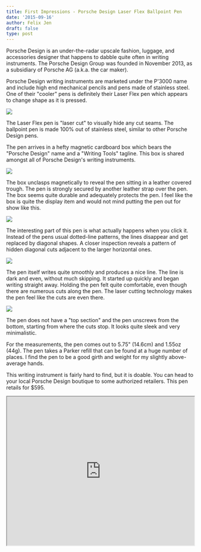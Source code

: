```yaml
---
title: First Impressions - Porsche Design Laser Flex Ballpoint Pen
date: '2015-09-16'
author: Felix Jen
draft: false
type: post
---
```

Porsche Design is an under-the-radar upscale fashion, luggage, and accessories designer that happens to dabble quite often in writing instruments. The Porsche Design Group was founded in November 2013, as a subsidiary of Porsche AG (a.k.a. the car maker).

Porsche Design writing instruments are marketed under the P'3000 name and include high end mechanical pencils and pens made of stainless steel. One of their "cooler" pens is definitely their Laser Flex pen which appears to change shape as it is pressed.

![](/content/images/2015/09/IMG_0278.jpg)

The Laser Flex pen is "laser cut" to visually hide any cut seams. The ballpoint pen is made 100% out of stainless steel, similar to other Porsche Design pens. 

The pen arrives in a hefty magnetic cardboard box which bears the "Porsche Design" name and a "Writing Tools" tagline. This box is shared amongst all of Porsche Design's writing instruments.

![](/content/images/2015/09/IMG_0276.jpg)

The box unclasps magnetically to reveal the pen sitting in a 
leather covered trough. The pen is strongly secured by another leather strap over the pen. The box seems quite durable and adequately protects the pen. I feel like the box is quite the display item and would not mind putting the pen out for show like this. 

![](/content/images/2015/09/IMG_0277.jpg)

The interesting part of this pen is what actually happens when you click it. Instead of the pens usual dotted-line patterns, the lines disappear and get replaced by diagonal shapes. A closer inspection reveals a pattern of hidden diagonal cuts adjacent to the larger horizontal ones.

![](/content/images/2015/09/IMG_0279.jpg)

The pen itself writes quite smoothly and produces a nice line. The line is dark and even, without much skipping. It started up quickly and began writing straight away. Holding the pen felt quite comfortable, even though there are numerous cuts along the pen. The laser cutting technology makes the pen feel like the cuts are even there. 

![](/content/images/2015/09/IMG_0280.jpg)

The pen does not have a "top section" and the pen unscrews from the bottom, starting from where the cuts stop. It looks quite sleek and very minimalistic.

For the measurements, the pen comes out to 5.75" (14.6cm) and 1.55oz (44g). The pen takes a Parker refill that can be found at a huge number of places. I find the pen to be a good girth and weight for my slightly above-average hands.

This writing instrument is fairly hard to find, but it is doable. You can head to your local Porsche Design boutique to some authorized retailers. This pen retails for $595. 

<iframe src="http://lib.inksandpens.com/slideshows/Porsche%20Design/Laser%20Flex/" width="100%" height="400px" noborder></iframe>
